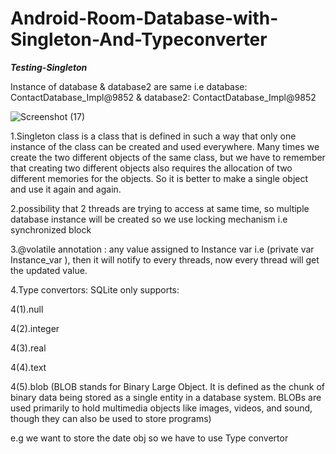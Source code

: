 # Android-Room-Database-with-Singleton-And-Typeconverter


**_Testing-Singleton_**

Instance of database & database2 are same
i.e database: ContactDatabase_Impl@9852  & database2: ContactDatabase_Impl@9852

![Screenshot (17)](https://user-images.githubusercontent.com/47368515/161760789-9611884c-ddd1-4979-8697-874db40b2d03.png)





1.Singleton class is a class that is defined in such a way that only one instance of the class can be created and used everywhere. 
Many times we create the two different objects of the same class, 
but we have to remember that creating two different objects also requires the allocation of two different memories for the objects. 
So it is better to make a single object and use it again and again.

2.possibility that 2 threads are trying to access at same time, so multiple database instance will be created
so we use locking mechanism i.e synchronized block

3.@volatile annotation : any value assigned to Instance var i.e (private var Instance_var ),
 then it will notify to every threads, now every thread will get the updated value. 
 
4.Type convertors:
SQLite only supports:

4(1).null

4(2).integer

4(3).real

4(4).text

4(5).blob (BLOB stands for Binary Large Object. It is defined as the chunk of binary data being stored as a single entity in a database system. 
BLOBs are used primarily to hold multimedia objects like images, videos, and sound, though they can also be used to store programs)

e.g we want to store the date obj so we have to use Type convertor



